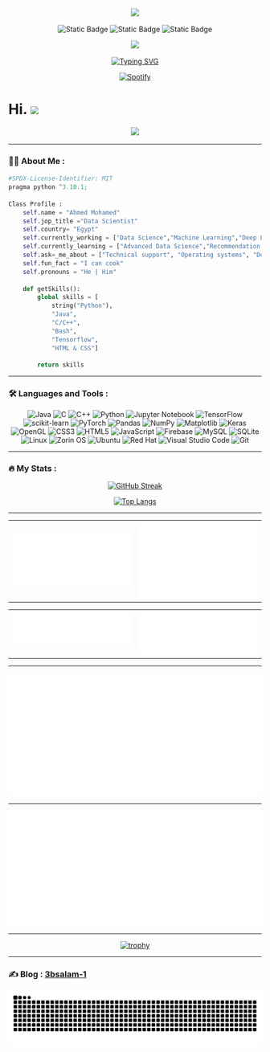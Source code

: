 
 
 <div id="header" align="center">
  <img src="https://github.com/Anmol-Baranwal/Cool-GIFs-For-GitHub/assets/74038190/d48893bd-0757-481c-8d7e-ba3e163feae7" height=190 />
</div>
<div id="badges"align="center">
  
![Static Badge](https://img.shields.io/badge/facebook-blue?style=for-the-badge&link=https%3A%2F%2Fwww.facebook.com%2F3BSALAM.Alien)
![Static Badge](https://img.shields.io/badge/instagram-white?style=for-the-badge&logo=instagram&link=https%3A%2F%2Fwww.instagram.com%2F3bsalam.1%2F)
![Static Badge](https://img.shields.io/badge/linkedin-white?style=for-the-badge&logo=linkedin&color=%230A66C2&link=https%3A%2F%2Fwww.instagram.com%2F3bsalam.1%2F)

</div>


<div id="header1" align="center">
	
<!--[![committers.top badge](https://user-badge.committers.top/egypt/3bsalam-1.svg)](https://user-badge.committers.top/egypt/3bsalam-1) -->
  <img src="https://komarev.com/ghpvc/?username=3bsalam-1&style=for-the-badge&color=grey&&label=PROFILE+VIEWS"/>
</div>
<div id="view" align="center">

[![Typing SVG](https://readme-typing-svg.demolab.com?font=Anton&pause=1000&color=2388F7&center=true&width=435&lines=Data+Scientist)](https://git.io/typing-svg)

[![Spotify](https://novatorem-self-one.vercel.app/api/spotify?width=50)](https://open.spotify.com/user/9m3wv5dp)
</div>

<h1>
  Hi.
  <img src="https://media.giphy.com/media/hvRJCLFzcasrR4ia7z/giphy.gif" width="30px"/>
</h1>
<div align="center">
  <img src="https://user-images.githubusercontent.com/74038190/229223263-cf2e4b07-2615-4f87-9c38-e37600f8381a.gif" width="200">
</div>

---

### :man_technologist: About Me :

```python
#SPDX-License-Identifier: MIT
pragma python ^3.10.1;

Class Profile :
    self.name = "Ahmed Mohamed"
    self.jop_title ="Data Scientist"
    self.country= "Egypt"
    self.currently_working = ["Data Science","Machine Learning","Deep Learning"]
    self.currently_learning = ["Advanced Data Science","Recommendation Systems","Reinforcement Learning"]
    self.ask=_me_about = ["Technical support", "Operating systems", "Desktop apps", "IT", "Data Science"]
    self.fun_fact = "I can cook"
    self.pronouns = "He | Him"

    def getSkills():
        global skills = [
            string("Python"),
            "Java",
            "C/C++",
            "Bash",
            "Tensorflow",
            "HTML & CSS"]

        return skills

```

---

### :hammer_and_wrench: Languages and Tools :
<div align="center">
 
  ![Java](https://img.shields.io/badge/java-%23ED8B00.svg?style=for-the-badge&logo=openjdk&logoColor=white)
  ![C](https://img.shields.io/badge/c-%2300599C.svg?style=for-the-badge&logo=c&logoColor=white)
	 ![C++](https://img.shields.io/badge/c++-%2300599C.svg?style=for-the-badge&logo=c%2B%2B&logoColor=white)
  ![Python](https://img.shields.io/badge/python-3670A0?style=for-the-badge&logo=python&logoColor=ffdd54)
  ![Jupyter Notebook](https://img.shields.io/badge/jupyter-%23FA0F00.svg?style=for-the-badge&logo=jupyter&logoColor=white)
  ![TensorFlow](https://img.shields.io/badge/TensorFlow-%23FF6F00.svg?style=for-the-badge&logo=TensorFlow&logoColor=white)
  ![scikit-learn](https://img.shields.io/badge/scikit--learn-%23F7931E.svg?style=for-the-badge&logo=scikit-learn&logoColor=white)
  ![PyTorch](https://img.shields.io/badge/PyTorch-%23EE4C2C.svg?style=for-the-badge&logo=PyTorch&logoColor=white)
  ![Pandas](https://img.shields.io/badge/pandas-%23150458.svg?style=for-the-badge&logo=pandas&logoColor=white)
  ![NumPy](https://img.shields.io/badge/numpy-%23013243.svg?style=for-the-badge&logo=numpy&logoColor=white)
  ![Matplotlib](https://img.shields.io/badge/Matplotlib-%23ffffff.svg?style=for-the-badge&logo=Matplotlib&logoColor=black)
  ![Keras](https://img.shields.io/badge/Keras-%23D00000.svg?style=for-the-badge&logo=Keras&logoColor=white)
  ![OpenGL](https://img.shields.io/badge/OpenGL-%23FFFFFF.svg?style=for-the-badge&logo=opengl)
  ![CSS3](https://img.shields.io/badge/css3-%231572B6.svg?style=for-the-badge&logo=css3&logoColor=white)
  ![HTML5](https://img.shields.io/badge/html5-%23E34F26.svg?style=for-the-badge&logo=html5&logoColor=white)
  ![JavaScript](https://img.shields.io/badge/javascript-%23323330.svg?style=for-the-badge&logo=javascript&logoColor=%23F7DF1E)
  ![Firebase](https://img.shields.io/badge/Firebase-039BE5?style=for-the-badge&logo=Firebase&logoColor=white)
  ![MySQL](https://img.shields.io/badge/mysql-%2300f.svg?style=for-the-badge&logo=mysql&logoColor=white)
  ![SQLite](https://img.shields.io/badge/sqlite-%2307405e.svg?style=for-the-badge&logo=sqlite&logoColor=white)
  ![Linux](https://img.shields.io/badge/Linux-FCC624?style=for-the-badge&logo=linux&logoColor=black)
  ![Zorin OS](https://img.shields.io/badge/-Zorin%20OS-%2310AAEB?style=for-the-badge&logo=zorin&logoColor=white)
  ![Ubuntu](https://img.shields.io/badge/Ubuntu-E95420?style=for-the-badge&logo=ubuntu&logoColor=white)
  ![Red Hat](https://img.shields.io/badge/Red%20Hat-EE0000?style=for-the-badge&logo=redhat&logoColor=white)
  ![Visual Studio Code](https://img.shields.io/badge/Visual%20Studio%20Code-0078d7.svg?style=for-the-badge&logo=visual-studio-code&logoColor=white)
  ![Git](https://img.shields.io/badge/git-%23F05033.svg?style=for-the-badge&logo=git&logoColor=white)
</div>

---

### :fire: My Stats :
<div align="center">
  
[![GitHub Streak](http://github-readme-streak-stats.herokuapp.com?user=3bsalam-1&theme=github-dark-blue&hide_border=true&date_format=j%20M%5B%20Y%5D)](https://github.com/3bsalam-1?tab=repositories)

[![Top Langs](https://github-readme-stats.vercel.app/api/top-langs/?username=3bsalam-1&bg_color=00000000&border_color=00000000&&langs_count=10&layout=compact)](https://github.com/anuraghazra/github-readme-stats)

---

<table><tr><td valign="top" width="50%">

<br>

<img src="./assets/metrics.plugin.overview.svg">

</td><td valign="top" width="50%">

<img src="./assets/metrics.plugin.isocalendar.fullyear.svg" >

</td></tr></table>

<table><tr><td valign="top" width="50%">

<img src="./assets/metrics.plugin.activity.svg">

</td><td valign="top" width="50%">

<img src="./assets/metrics.plugin.stargazers.svg" >

</td></tr></table>

</details>

---

<img src="./assets/metrics.plugin.wakatime.svg">

---

<img src="./assets/metrics.plugin.achievements.svg">

---

 [![trophy](https://github-profile-trophy.vercel.app/?username=3bsalam-1&theme=onedark&no-bg=true&no-frame=true)](https://github.com/ryo-ma/github-profile-trophy)
</div>

---

### :writing_hand: Blog  : [3bsalam-1](https://3bsalam-1.github.io/Blog/)

![snake gif](https://github.com/3bsalam-1/3bsalam-1/blob/output/github-contribution-grid-snake-dark.svg)
